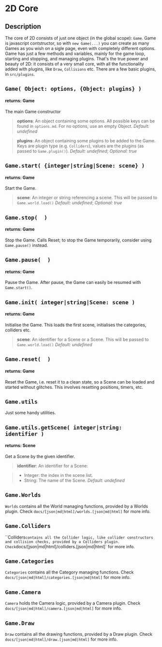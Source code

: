 2D Core
=======

## Description 

The core of 2D consists of just one object (in the global scope): `Game`. Game is javascript contstructor, so with `new Game(...)` you can create as many Games as you wish on a sigle page, even with completely different options.<br/>Game has just a few methods and variables, mainly for the game loop, starting and stopping, and managing plugins. That's the true power and beauty of 2D: it consists of a very small core, with all the functionality added with plugins, like `Draw`, `Collisions` etc. There are a few basic plugins, in `src/plugins`.


## `Game( Object: options, {Object: plugins} )`
#### returns: Game

The main Game constructor

> __options__: An object containing some options. All possible keys can be found in `options.md`. For no options, use an empty Object. *Default: undefined*

> __plugins__: An object containing some plugins to be added to the Game. Keys are plugin type (e.g. `Colliders`), values are the plugins (as passed to `Game.plugin()`). *Default: undefined*; *Optional: true*


## `Game.start( {integer|string|Scene: scene} )`
#### returns: Game

Start the Game.

> __scene__: An integer or string referencing a scene. This will be passed to `Game.world.load()` *Default: undefined*; *Optional: true*


## `Game.stop(  )`
#### returns: Game

Stop the Game. Calls Reset; to stop the Game temporarily, consider using `Game.pause()` instead.


## `Game.pause(  )`
#### returns: Game

Pause the Game. After pause, the Game can easily be resumed with `Game.start()`.


## `Game.init( integer|string|Scene: scene )`
#### returns: Game

Initialise the Game. This loads the first scene, initialises the categories, colliders etc.

> __scene__: An identifier for a Scene or a Scene. This will be passed to `Game.world.load()` *Default: undefined*


## `Game.reset(  )`
#### returns: Game

Reset the Game, i.e. reset it to a clean state, so a Scene can be loaded and started without glitches. This involves resetting positions, timers, etc.


## `Game.utils`

Just some handy utilities.


## `Game.utils.getScene( integer|string: identifier )`
#### returns: Scene

Get a Scene by the given identifier.

> __identifier__: An identifier for a Scene:

> * Integer: the index in the scene list.
> * String: The name of the Scene. *Default: undefined*


## `Game.Worlds`

`Worlds` contains all the World managing functions, provided by a Worlds plugin. Check `docs/[json|md|html]/worlds.[json|md|html]` for more info.


## `Game.Colliders`

``Colliders` contains all the Collider logic, like collider constructors and collision checks, provided by a Colliders plugin. Check `docs/[json|md|html]/colliders.[json|md|html]` for more info.


## `Game.Categories`

`Categories` contains all the Category managing functions. Check `docs/[json|md|html]/categories.[json|md|html]` for more info.


## `Game.Camera`

`Camera` holds the Camera logic, provided by a Camera plugin. Check `docs/[json|md|html]/camera.[json|md|html]` for more info.


## `Game.Draw`

`Draw` contains all the drawing functions, provided by a Draw plugin. Check `docs/[json|md|html]/draw.[json|md|html]` for more info.